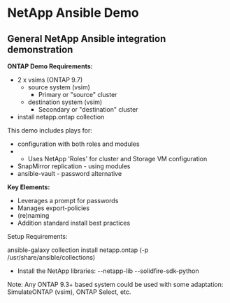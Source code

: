 # NetApp Ansible Demo
## General NetApp Ansible integration demonstration

**ONTAP Demo Requirements:**
- 2 x vsims (ONTAP 9.7)
  - source system (vsim)
    - Primary or "source" cluster
  - destination system (vsim)
    - Secondary or "destination" cluster
- install netapp.ontap collection

This demo includes plays for:
* configuration with both roles and modules
* * Uses NetApp 'Roles' for cluster and Storage VM configuration
* SnapMirror replication - using modules
* ansible-vault - password alternative

**Key Elements:**
- Leverages a prompt for passwords
- Manages export-policies
- (re)naming
- Addition standard install best practices


Setup Requirements:

ansible-galaxy collection install netapp.ontap (-p /usr/share/ansible/collections)

- Install the NetApp libraries:
--netapp-lib
--solidfire-sdk-python

Note: Any ONTAP 9.3+ based system could be used with some adaptation: SimulateONTAP (vsim), ONTAP Select, etc.
